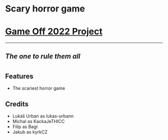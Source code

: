 # Scary horror game
# [Game Off 2022 Project](https://itch.io/jam/game-off-2022)
---
## _The one to rule them all_
#
## Features
- The scariest horror game

## Credits

- Lukáš Urban as lukas-urbann
- Michal as KackaJeTHICC 
- Filip as Bagr
- Jakub as kyrkCZ
